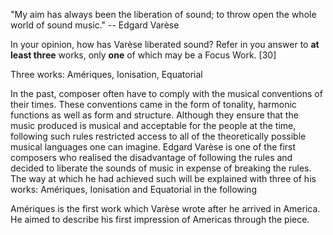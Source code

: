 "My aim has always been the liberation of sound; to throw open the whole world of sound music." -- Edgard Varèse

In your opinion, how has Varèse liberated sound? Refer in you answer to **at least three** works, only **one** of which may be a Focus Work. [30]

Three works: Amériques, Ionisation, Equatorial

In the past, composer often have to comply with the musical conventions of
their times. These conventions came in the form of tonality, harmonic functions
as well as form and structure. Although they ensure that the music produced is
musical and acceptable for the people at the time, following such rules
restricted access to all of the theoretically possible musical languages one
can imagine.  Edgard Varèse is one of the first composers who realised the
disadvantage of following the rules and decided to liberate the sounds of music
in expense of breaking the rules. The way at which he had achieved such will be
explained with three of his works: Amériques, Ionisation and Equatorial in the
following

Amériques is the first work which Varèse wrote after he arrived in America.
He aimed to describe his first impression of Americas through the piece.
